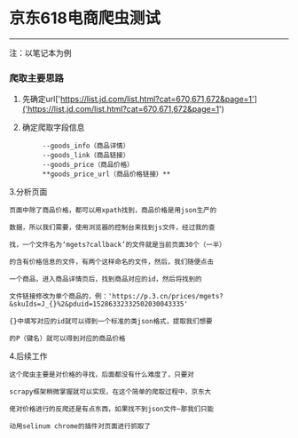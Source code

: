 # 京东618电商爬虫测试 #

----------
注：以笔记本为例


### 爬取主要思路 ###
1. 先确定url['https://list.jd.com/list.html?cat=670,671,672&page=1']('https://list.jd.com/list.html?cat=670,671,672&page=1')
2. 确定爬取字段信息
            
			--goods_info（商品详情）
			--goods_link（商品链接）
			--goods_price（商品价格）
			**goods_price_url（商品价格链接）**

3.分析页面
			
    页面中除了商品价格，都可以用xpath找到，商品价格是用json生产的

	数据，所以我们需要，使用浏览器的控制台来找到js文件，经过我的查

	找，一个文件名为‘mgets?callback’的文件就是当前页面30个（一半）

	的含有价格信息的文件，有两个这样命名的文件，然后，我们随便点击

	一个商品，进入商品详情页后，找到商品对应的id，然后将找到的

	文件链接修改为单个商品的，例：'https://p.3.cn/prices/mgets?&skuIds=J_{}%2&pduid=15286332332502030043335'
	
	{}中填写对应的id就可以得到一个标准的类json格式，提取我们想要

	的P（键名）就可以得到对应的商品价格
4.后续工作
	
	这个爬虫主要是对价格的寻找，后面都没有什么难度了，只要对
	
	scrapy框架稍微掌握就可以实现，在这个简单的爬取过程中，京东大

	佬对价格进行的反爬还是有点东西，如果找不到json文件~那我们只能

	动用selinum chrome的插件对页面进行抓取了
